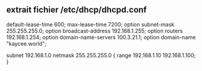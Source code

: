 ## extrait fichier /etc/dhcp/dhcpd.conf

default-lease-time 600;
max-lease-time 7200;
option subnet-mask 255.255.255.0;
option broadcast-address 192.168.1.255;
option routers 192.168.1.254;
option domain-name-servers 100.3.21.1;
option domain-name "kaycee.world";

subnet 192.168.1.0 netmask 255.255.255.0 {
  range 192.168.1.10 192.168.1.100;
}

